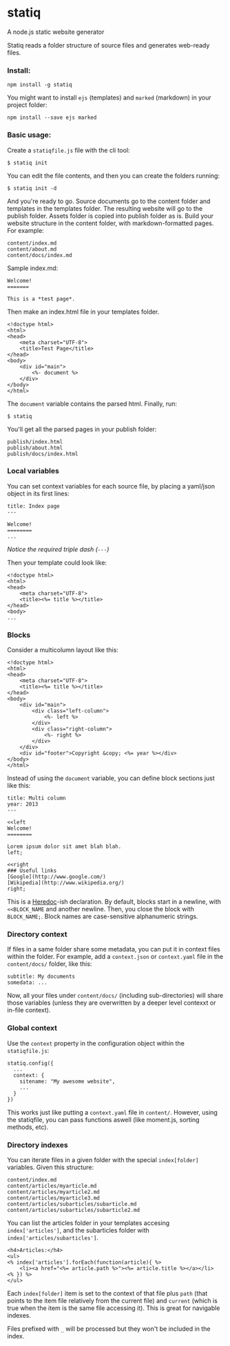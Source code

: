 statiq
======

A node.js static website generator

Statiq reads a folder structure of source files and generates web-ready files.

### Install:

    npm install -g statiq

You might want to install `ejs` (templates) and `marked` (markdown) in your project folder:

    npm install --save ejs marked

### Basic usage:

Create a `statiqfile.js` file with the cli tool:

    $ statiq init

You can edit the file contents, and then you can create the folders running:

    $ statiq init -d

And you're ready to go. Source documents go to the content folder and templates in the templates folder. The resulting website will go to the publish folder. Assets folder is copied into publish folder as is. Build your website structure in the content folder, with markdown-formatted pages. For example:

    content/index.md
    content/about.md
    content/docs/index.md

Sample index.md:

    Welcome!
    =======
    
    This is a *test page*.

Then make an index.html file in your templates folder.

    <!doctype html>
    <html>
    <head>
        <meta charset="UTF-8">
        <title>Test Page</title>
    </head>
    <body>
        <div id="main">
            <%- document %>
        </div>
    </body>
    </html>

The `document` variable contains the parsed html.
Finally, run:

    $ statiq

You'll get all the parsed pages in your publish folder:

    publish/index.html
    publish/about.html
    publish/docs/index.html

### Local variables

You can set context variables for each source file, by placing a yaml/json object in its first lines:

    title: Index page
    ---
    
    Welcome!
    ========
    ...

*Notice the required triple dash (`---`)*

Then your template could look like:

    <!doctype html>
    <html>
    <head>
        <meta charset="UTF-8">
        <title><%= title %></title>
    </head>
    <body>
    ...

### Blocks

Consider a multicolumn layout like this:

    <!doctype html>
    <html>
    <head>
        <meta charset="UTF-8">
        <title><%= title %></title>
    </head>
    <body>
        <div id="main">
            <div class="left-column">
                <%- left %>
            </div>
            <div class="right-column">
                <%- right %>
            </div>
        </div>
        <div id="footer">Copyright &copy; <%= year %></div>
    </body>
    </html>

Instead of using the `document` variable, you can define block sections just like this:

    title: Multi column
    year: 2013
    ---
    
    <<left
    Welcome!
    ========
    
    Lorem ipsum dolor sit amet blah blah.
    left;
    
    <<right
    ### Useful links
    [Google](http://www.google.com/)
    [Wikipedia](http://www.wikipedia.org/)
    right;

This is a [Heredoc](http://en.wikipedia.org/wiki/Here_document)-ish declaration.
By default, blocks start in a newline, with `<<BLOCK_NAME` and another newline.
Then, you close the block with `BLOCK_NAME;`.
Block names are case-sensitive alphanumeric strings.

### Directory context

If files in a same folder share some metadata, you can put it in context files within the folder. For example, add a `context.json` or `context.yaml` file in the `content/docs/` folder, like this:

    subtitle: My documents
    somedata: ...

Now, all your files under `content/docs/` (including sub-directories) will share those variables (unless they are overwritten by a deeper level contexxt or in-file context).

### Global context

Use the `context` property in the configuration object within the `statiqfile.js`:

    statiq.config({
      ...
      context: {
        sitename: "My awesome website",
        ...
      }
    })

This works just like putting a `context.yaml` file in `content/`. However, using the statiqfile, you can pass functions aswell (like moment.js, sorting methods, etc).

### Directory indexes

You can iterate files in a given folder with the special `index[folder]` variables.
Given this structure:

    content/index.md
    content/articles/myarticle.md
    content/articles/myarticle2.md
    content/articles/myarticle3.md
    content/articles/subarticles/subarticle.md
    content/articles/subarticles/subarticle2.md

You can list the articles folder in your templates accesing `index['articles']`, and the subarticles folder with `index['articles/subarticles']`.

    <h4>Articles:</h4>
    <ul>
    <% index['articles'].forEach(function(article){ %>
        <li><a href="<%= article.path %>"><%= article.title %></a></li>
    <% }) %>
    </ul>

Each `index[folder]` item is set to the context of that file plus `path` (that points to the item file relatively from the current file) and `current` (which is true when the item is the same file accessing it). This is great for navigable indexes.

Files prefixed with `_` will be processed but they won't be included in the index.

